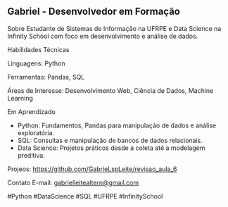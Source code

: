 ## Gabriel - Desenvolvedor em Formação
Sobre
Estudante de Sistemas de Informação na UFRPE e Data Science na Infinity School com foco em desenvolvimento e análise de dados.

Habilidades Técnicas

Linguagens: Python

Ferramentas: Pandas, SQL

Áreas de Interesse: Desenvolvimento Web, Ciência de Dados, Machine Learning

Em Aprendizado
- Python: Fundamentos, Pandas para manipulação de dados e análise exploratória.
- SQL: Consultas e manipulação de bancos de dados relacionais.
- Data Science: Projetos práticos desde a coleta até a modelagem preditiva.

Projeos: https://github.com/GabrieLspLeite/revisao_aula_6

Contato
E-mail: gabrielleitealtern@gmail.com

#Python #DataScience #SQL #UFRPE #InfinitySchool
